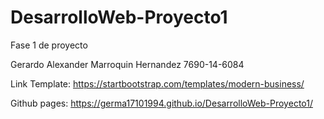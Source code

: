 # DesarrolloWeb-Proyecto1
Fase 1 de proyecto

Gerardo Alexander Marroquin Hernandez
7690-14-6084

Link Template:
https://startbootstrap.com/templates/modern-business/

Github pages:
https://germa17101994.github.io/DesarrolloWeb-Proyecto1/